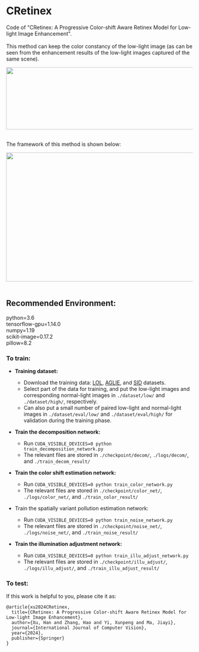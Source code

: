 # CRetinex
Code of "CRetinex: A Progressive Color-shift Aware Retinex Model for Low-light Image Enhancement".<br><br>
This method can keep the color constancy of the low-light image (as can be seen from the enhancement results of the low-light images captured of the same scene).
<div align=center><img src="https://github.com/hanna-xu/others/blob/master/images/CRetinex_ex.png" width="870" height="168"/></div>
<br>

The framework of this method is shown below:
<div align=center><img src="https://github.com/hanna-xu/others/blob/master/images/CRetinex_framework.png" width="870" height="348"/></div>
<br>


## Recommended Environment:
python=3.6<br>
tensorflow-gpu=1.14.0<br>
numpy=1.19<br>
scikit-image=0.17.2<br>
pillow=8.2<br>

### To train:
* __Training dataset:__
  *  Download the training data: [LOL](https://daooshee.github.io/BMVC2018website/), [AGLIE](https://phi-ai.buaa.edu.cn/project/AgLLNet/index.htm), and [SID](https://github.com/cchen156/Learning-to-See-in-the-Dark) datasets.
  * Select part of the data for training, and put the low-light images and corresponding normal-light images in `./dataset/low/` and `./dataset/high/`, respectively.
  * Can also put a small number of paired low-light and normal-light images in `./dataset/eval/low/` and `./dataset/eval/high/` for validation during the training phase.

* __Train the decomposition network:__<br>
  * Run ```CUDA_VISIBLE_DEVICES=0 python train_decomposition_network.py```<br>
  * The relevant files are stored in `./checkpoint/decom/`, `./logs/decom/`, and `./train_decom_result/`

* __Train the color shift estimation network:__<br>
  * Run ```CUDA_VISIBLE_DEVICES=0 python train_color_network.py```<br>
  * The relevant files are stored in `./checkpoint/color_net/`, `./logs/color_net/`, and `./train_color_result/`

* Train the spatially variant pollution estimation network:<br>
  * Run ```CUDA_VISIBLE_DEVICES=0 python train_noise_network.py```<br>
  * The relevant files are stored in `./checkpoint/noise_net/`, `./logs/noise_net/`, and `./train_noise_result/`

* __Train the illumination adjustment network:__<br>
  * Run ```CUDA_VISIBLE_DEVICES=0 python train_illu_adjust_network.py```<br>
  * The relevant files are stored in `./checkpoint/illu_adjust/`, `./logs/illu_adjust/`, and `./train_illu_adjust_result/`

### To test:

If this work is helpful to you, please cite it as:
```
@article{xu2024CRetinex,
  title={CRetinex: A Progressive Color-shift Aware Retinex Model for Low-light Image Enhancement},
  author={Xu, Han and Zhang, Hao and Yi, Xunpeng and Ma, Jiayi},
  journal={International Journal of Computer Vision},
  year={2024},
  publisher={Springer}
}
```
